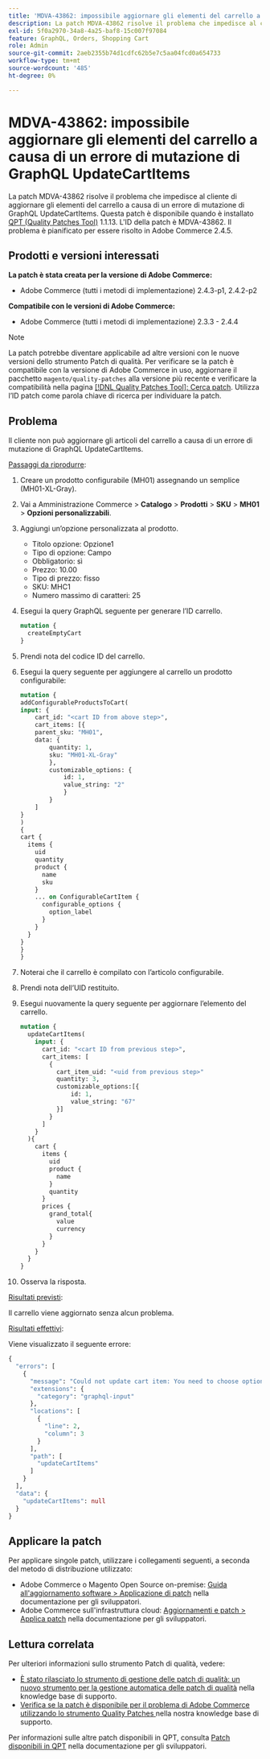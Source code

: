 ```yaml
---
title: 'MDVA-43862: impossibile aggiornare gli elementi del carrello a causa di un errore di mutazione di GraphQL UpdateCartItems'
description: La patch MDVA-43862 risolve il problema che impedisce al cliente di aggiornare gli elementi del carrello a causa di un errore di mutazione di GraphQL UpdateCartItems. Questa patch è disponibile quando è installato [Quality Patches Tool (QPT)](/help/announcements/adobe-commerce-announcements/magento-quality-patches-released-new-tool-to-self-serve-quality-patches.md) 1.1.13. L'ID della patch è MDVA-43862. Il problema è pianificato per essere risolto in Adobe Commerce 2.4.5.
exl-id: 5f0a2970-34a8-4a25-baf8-15c007f97084
feature: GraphQL, Orders, Shopping Cart
role: Admin
source-git-commit: 2aeb2355b74d1cdfc62b5e7c5aa04fcd0a654733
workflow-type: tm+mt
source-wordcount: '485'
ht-degree: 0%

---
```


# MDVA-43862: impossibile aggiornare gli elementi del carrello a causa di un errore di mutazione di GraphQL UpdateCartItems

La patch MDVA-43862 risolve il problema che impedisce al cliente di aggiornare gli elementi del carrello a causa di un errore di mutazione di GraphQL UpdateCartItems. Questa patch è disponibile quando è installato [QPT (Quality Patches Tool)](/help/announcements/adobe-commerce-announcements/magento-quality-patches-released-new-tool-to-self-serve-quality-patches.md) 1.1.13. L&#39;ID della patch è MDVA-43862. Il problema è pianificato per essere risolto in Adobe Commerce 2.4.5.

## Prodotti e versioni interessati

**La patch è stata creata per la versione di Adobe Commerce:**

* Adobe Commerce (tutti i metodi di implementazione) 2.4.3-p1, 2.4.2-p2

**Compatibile con le versioni di Adobe Commerce:**

* Adobe Commerce (tutti i metodi di implementazione) 2.3.3 - 2.4.4

>[!NOTE]
>
>La patch potrebbe diventare applicabile ad altre versioni con le nuove versioni dello strumento Patch di qualità. Per verificare se la patch è compatibile con la versione di Adobe Commerce in uso, aggiornare il pacchetto `magento/quality-patches` alla versione più recente e verificare la compatibilità nella pagina [[!DNL Quality Patches Tool]: Cerca patch](https://experienceleague.adobe.com/tools/commerce-quality-patches/index.html?lang=it). Utilizza l’ID patch come parola chiave di ricerca per individuare la patch.

## Problema

Il cliente non può aggiornare gli articoli del carrello a causa di un errore di mutazione di GraphQL UpdateCartItems.

<u>Passaggi da riprodurre</u>:

1. Creare un prodotto configurabile (MH01) assegnando un semplice (MH01-XL-Gray).
1. Vai a Amministrazione Commerce > **Catalogo** > **Prodotti** > **SKU** > **MH01** > **Opzioni personalizzabili**.
1. Aggiungi un’opzione personalizzata al prodotto.
   * Titolo opzione: Opzione1
   * Tipo di opzione: Campo
   * Obbligatorio: sì
   * Prezzo: 10.00
   * Tipo di prezzo: fisso
   * SKU: MHC1
   * Numero massimo di caratteri: 25
1. Esegui la query GraphQL seguente per generare l’ID carrello.

   ```GraphQL
   mutation {
     createEmptyCart
   }
   ```

1. Prendi nota del codice ID del carrello.
1. Esegui la query seguente per aggiungere al carrello un prodotto configurabile:

   ```GraphQL
   mutation {
   addConfigurableProductsToCart(
   input: {
       cart_id: "<cart ID from above step>",
       cart_items: [{
       parent_sku: "MH01",
       data: {
           quantity: 1,
           sku: "MH01-XL-Gray"
           },
           customizable_options: {
               id: 1,
               value_string: "2"
               }
           }
       ]
   }
   )
   {
   cart {
     items {
       uid
       quantity
       product {
         name
         sku
       }
       ... on ConfigurableCartItem {
         configurable_options {
           option_label
         }
       }
     }
   }
   }
   }
   ```

1. Noterai che il carrello è compilato con l’articolo configurabile.
1. Prendi nota dell’UID restituito.
1. Esegui nuovamente la query seguente per aggiornare l’elemento del carrello.

   ```GraphQL
   mutation {
     updateCartItems(
       input: {
         cart_id: "<cart ID from previous step>",
         cart_items: [
           {
             cart_item_uid: "<uid from previous step>"
             quantity: 3,
             customizable_options:[{
                 id: 1,
                 value_string: "67"
             }]
           }
         ]
       }
     ){
       cart {
         items {
           uid
           product {
             name
           }
           quantity
         }
         prices {
           grand_total{
             value
             currency
           }
         }
       }
     }
   }
   ```

1. Osserva la risposta.

<u>Risultati previsti</u>:

Il carrello viene aggiornato senza alcun problema.

<u>Risultati effettivi</u>:

Viene visualizzato il seguente errore:

```GraphQL
{
  "errors": [
    {
      "message": "Could not update cart item: You need to choose options for your item.",
      "extensions": {
        "category": "graphql-input"
      },
      "locations": [
        {
          "line": 2,
          "column": 3
        }
      ],
      "path": [
        "updateCartItems"
      ]
    }
  ],
  "data": {
    "updateCartItems": null
  }
}
```

## Applicare la patch

Per applicare singole patch, utilizzare i collegamenti seguenti, a seconda del metodo di distribuzione utilizzato:

* Adobe Commerce o Magento Open Source on-premise: [Guida all&#39;aggiornamento software > Applicazione di patch](https://experienceleague.adobe.com/it/docs/commerce-operations/tools/quality-patches-tool/usage) nella documentazione per gli sviluppatori.
* Adobe Commerce sull&#39;infrastruttura cloud: [Aggiornamenti e patch > Applica patch](https://experienceleague.adobe.com/it/docs/commerce-cloud-service/user-guide/develop/upgrade/apply-patches) nella documentazione per gli sviluppatori.

## Lettura correlata

Per ulteriori informazioni sullo strumento Patch di qualità, vedere:

* [È stato rilasciato lo strumento di gestione delle patch di qualità: un nuovo strumento per la gestione automatica delle patch di qualità](/help/announcements/adobe-commerce-announcements/magento-quality-patches-released-new-tool-to-self-serve-quality-patches.md) nella knowledge base di supporto.
* [Verifica se la patch è disponibile per il problema di Adobe Commerce utilizzando lo strumento Quality Patches ](/help/support-tools/patches-available-in-qpt-tool/check-patch-for-magento-issue-with-magento-quality-patches.md) nella nostra knowledge base di supporto.

Per informazioni sulle altre patch disponibili in QPT, consulta [Patch disponibili in QPT](https://experienceleague.adobe.com/tools/commerce-quality-patches/index.html?lang=it) nella documentazione per gli sviluppatori.
